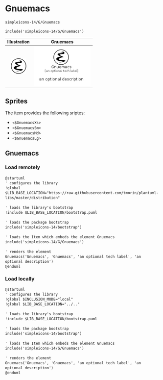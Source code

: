 # Gnuemacs


```text
simpleicons-14/G/Gnuemacs
```

```text
include('simpleicons-14/G/Gnuemacs')
```



| Illustration | Gnuemacs |
| :---: | :---: |
| ![illustration for Illustration](../../simpleicons-14/G/Gnuemacs.png) | ![illustration for Gnuemacs](../../simpleicons-14/G/Gnuemacs.Local.png) |



## Sprites
The item provides the following sriptes:

- `<$GnuemacsXs>`
- `<$GnuemacsSm>`
- `<$GnuemacsMd>`
- `<$GnuemacsLg>`





## Gnuemacs

### Load remotely
```plantuml
@startuml
' configures the library
!global $LIB_BASE_LOCATION="https://raw.githubusercontent.com/tmorin/plantuml-libs/master/distribution"

' loads the library's bootstrap
!include $LIB_BASE_LOCATION/bootstrap.puml

' loads the package bootstrap
include('simpleicons-14/bootstrap')

' loads the Item which embeds the element Gnuemacs
include('simpleicons-14/G/Gnuemacs')

' renders the element
Gnuemacs('Gnuemacs', 'Gnuemacs', 'an optional tech label', 'an optional description')
@enduml
```

### Load locally
```plantuml
@startuml
' configures the library
!global $INCLUSION_MODE="local"
!global $LIB_BASE_LOCATION="../.."

' loads the library's bootstrap
!include $LIB_BASE_LOCATION/bootstrap.puml

' loads the package bootstrap
include('simpleicons-14/bootstrap')

' loads the Item which embeds the element Gnuemacs
include('simpleicons-14/G/Gnuemacs')

' renders the element
Gnuemacs('Gnuemacs', 'Gnuemacs', 'an optional tech label', 'an optional description')
@enduml
```

